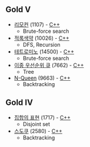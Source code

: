 ## Gold V
* [리모컨](https://www.acmicpc.net/problem/1107) (1107) - [C++](https://github.com/nbsp1221/algorithm/blob/master/algorithm-challenges/baekjoon-online-judge/challenges/1000/1107.cpp)
  - Brute-force search
* [적록색약](https://www.acmicpc.net/problem/10026) (10026) - [C++](https://github.com/nbsp1221/algorithm/blob/master/algorithm-challenges/baekjoon-online-judge/challenges/10000/10026.cpp)
  - DFS, Recursion
* [테트로미노](https://www.acmicpc.net/problem/14500) (14500) - [C++](https://github.com/nbsp1221/algorithm/blob/master/algorithm-challenges/baekjoon-online-judge/challenges/14000/14500.cpp)
  - Brute-force search
* [이중 우선순위 큐](https://www.acmicpc.net/problem/7662) (7662) - [C++](https://github.com/nbsp1221/algorithm/blob/master/algorithm-challenges/baekjoon-online-judge/challenges/7000/7662.cpp)
  - Tree
* [N-Queen](https://www.acmicpc.net/problem/9663) (9663) - [C++](https://github.com/nbsp1221/algorithm/blob/master/algorithm-challenges/baekjoon-online-judge/challenges/9000/9663.cpp)
  - Backtracking
## Gold IV
* [집합의 표현](https://www.acmicpc.net/problem/1717) (1717) - [C++](https://github.com/nbsp1221/algorithm/blob/master/algorithm-challenges/baekjoon-online-judge/challenges/1000/1717.cpp)
  - Disjoint set
* [스도쿠](https://www.acmicpc.net/problem/2580) (2580) - [C++](https://github.com/nbsp1221/algorithm/blob/master/algorithm-challenges/baekjoon-online-judge/challenges/2000/2580.cpp)
  - Backtracking